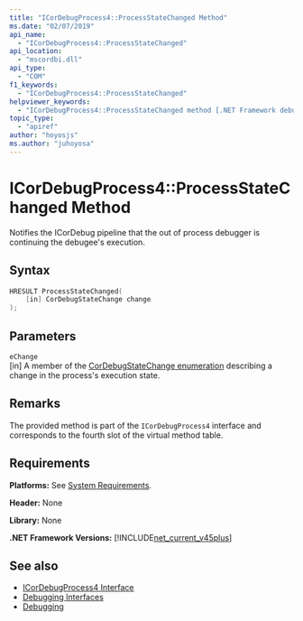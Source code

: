 ```yaml
---
title: "ICorDebugProcess4::ProcessStateChanged Method"
ms.date: "02/07/2019"
api_name:
  - "ICorDebugProcess4::ProcessStateChanged"
api_location:
  - "mscordbi.dll"
api_type:
  - "COM"
f1_keywords:
  - "ICorDebugProcess4::ProcessStateChanged"
helpviewer_keywords:
  - "ICorDebugProcess4::ProcessStateChanged method [.NET Framework debugging]"
topic_type:
  - "apiref"
author: "hoyosjs"
ms.author: "juhoyosa"
---
```

# ICorDebugProcess4::ProcessStateChanged Method

Notifies the ICorDebug pipeline that the out of process debugger is continuing the debugee's execution.

## Syntax

```cpp
HRESULT ProcessStateChanged(
    [in] CorDebugStateChange change
);
```

## Parameters

 `eChange`\
[in] A member of the [CorDebugStateChange enumeration](cordebugstatechange-enumeration.md) describing a change in the process's execution state.

## Remarks

The provided method is part of the `ICorDebugProcess4` interface and corresponds to the fourth slot of the virtual method table.

## Requirements

 **Platforms:** See [System Requirements](../../../../docs/framework/get-started/system-requirements.md).

 **Header:** None

 **Library:** None
 
 **.NET Framework Versions:** [!INCLUDE[net_current_v45plus](../../../../includes/net-current-v20plus-md.md)]

## See also

- [ICorDebugProcess4 Interface](icordebugprocess4-interface.md)
- [Debugging Interfaces](debugging-interfaces.md)
- [Debugging](index.md)
